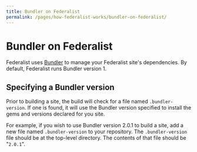 ```yaml
---
title: Bundler on Federalist
permalink: /pages/how-federalist-works/bundler-on-federalist/
---
```


# Bundler on Federalist

Federalist uses [Bundler](https://bundler.io/) to manage your Federalist site's dependencies.  By default, Federalist runs Bundler version 1.

## Specifying a Bundler version

Prior to building a site, the build will check for a file named `.bundler-version`. If one is found, it will use the Bundler version specified to install the gems and versions declared for you site.

For example, if you wish to use Bundler version 2.0.1 to build a site, add a new file named `.bundler-version` to your repository. The `.bundler-version` file should be at the top-level directory. The contents of that file should be "`2.0.1`".
